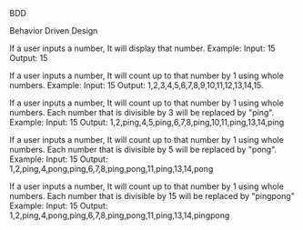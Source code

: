 BDD

Behavior Driven Design

If a user inputs a number, It will display that number.
Example:
Input: 15
Output: 15


If a user inputs a number, It will count up to that number by 1 using whole numbers.
Example:
Input: 15
Output: 1,2,3,4,5,6,7,8,9,10,11,12,13,14,15.


If a user inputs a number, It will count up to that number by 1 using whole numbers. Each number that is divisible by 3 will be replaced by "ping".
Example:
Input: 15
Output: 1,2,ping,4,5,ping,6,7,8,ping,10,11,ping,13,14,ping


If a user inputs a number, It will count up to that number by 1 using whole numbers. Each number that is divisible by 5 will be replaced by "pong".
Example:
Input: 15
Output: 1,2,ping,4,pong,ping,6,7,8,ping,pong,11,ping,13,14,pong


If a user inputs a number, It will count up to that number by 1 using whole numbers. Each number that is divisible by 15 will be replaced by "pingpong"
Example:
Input: 15
Output: 1,2,ping,4,pong,ping,6,7,8,ping,pong,11,ping,13,14,pingpong
